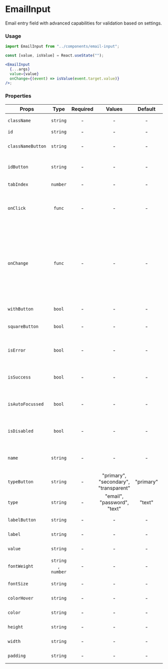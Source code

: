 # EmailInput

Email entry field with advanced capabilities for validation based on settings.

### Usage

```js
import EmailInput from "../components/email-input";
```

```jsx
const [value, isValue] = React.useState("");

<EmailInput
  {...args}
  value={value}
  onChange={(event) => isValue(event.target.value)}
/>;
```

### Properties

| Props             |        Type         | Required |                Values                 |  Default  | Description                                                                                                         |
| ----------------- | :-----------------: | :------: | :-----------------------------------: | :-------: | ------------------------------------------------------------------------------------------------------------------- |
| `className`       |      `string`       |    -     |                   -                   |     -     | Accepts class                                                                                                       |
| `id`              |      `string`       |    -     |                   -                   |     -     | Accepts id                                                                                                          |
| `classNameButton` |      `string`       |    -     |                   -                   |     -     | Accepts button class                                                                                                |
| `idButton`        |      `string`       |    -     |                   -                   |     -     | Accepts button css id                                                                                               |
| `tabIndex`        |      `number`       |    -     |                   -                   |     -     | Text input tab index                                                                                                |
| `onClick`         |       `func`        |    -     |                   -                   |     -     | What the button will trigger when clicked                                                                           |
| `onChange`        |       `func`        |    -     |                   -                   |     -     | Called with the new value. Required when input is not read only. Returns the current value and the flag of validity |
| `withButton`      |       `bool`        |    -     |                   -                   |     -     | Enable button                                                                                                       |
| `squareButton`    |       `bool`        |    -     |                   -                   |     -     | Enable square button                                                                                                |
| `isError`         |       `bool`        |    -     |                   -                   |     -     | Indicates the input field has an error                                                                              |
| `isSuccess`       |       `bool`        |    -     |                   -                   |     -     | Indicates the input field has an success                                                                            |
| `isAutoFocussed`  |       `bool`        |    -     |                   -                   |     -     | Focus the input field on initial render                                                                             |
| `isDisabled`      |       `bool`        |    -     |                   -                   |     -     | Indicates that the field cannot be used                                                                             |
| `name`            |      `string`       |    -     |                   -                   |     -     | Used as HTML name property                                                                                          |
| `typeButton`      |      `string`       |    -     | "primary", "secondary", "transparent" | "primary" | Type of the button                                                                                                  |
| `type`            |      `string`       |    -     |      "email", "password", "text"      |  "text"   | Supported type of the input fields                                                                                  |
| `labelButton`     |      `string`       |    -     |                   -                   |     -     | Name text in button                                                                                                 |
| `label`           |      `string`       |    -     |                   -                   |     -     | label text in input                                                                                                 |
| `value`           |      `string`       |    -     |                   -                   |     -     | Value of the input                                                                                                  |
| `fontWeight`      | `string` , `number` |    -     |                   -                   |     -     | font-weight text input                                                                                              |
| `fontSize`        |      `string`       |    -     |                   -                   |     -     | font-size text input                                                                                                |
| `colorHover`      |      `string`       |    -     |                   -                   |     -     | color hover text input                                                                                              |
| `color`           |      `string`       |    -     |                   -                   |     -     | color text input                                                                                                    |
| `height`          |      `string`       |    -     |                   -                   |     -     | height text input                                                                                                   |
| `width`           |      `string`       |    -     |                   -                   |     -     | width text input                                                                                                    |
| `padding`         |      `string`       |    -     |                   -                   |     -     | padding text input                                                                                                  |
